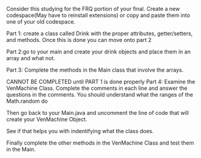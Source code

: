 Consider this studying for the FRQ portion of your final. Create a new codespace(May have to reinstall extensions) or copy and paste them into one of your old codespace.

Part 1: create a class called Drink with the proper attributes, getter/setters, and methods. Once this is done you can move onto part 2


Part 2:go to your main and create your drink objects and place them in an array and what not.

Part 3: Complete the methods in the Main class that involve the arrays.

CANNOT BE COMPLETED until PART 1 is done properly
Part 4: Examine the VenMachine Class. Complete the comments in each line and answer the questions in the comments.
        You should understand what the ranges of the Math.random do
        
 Then go back to your Main.java and uncomment the line of code that will create your VenMachine Object.

 See if that helps you with indentifying what the class does.

Finally complete the other methods in the VenMachine Class and test them in the Main.

